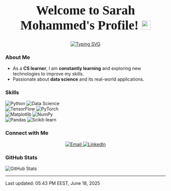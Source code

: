 <h1 align="center" style="font-size: 40px; font-family: 'Playfair Display', serif;">
  Welcome to Sarah Mohammed's Profile!  
  <img src="https://media.giphy.com/media/hvRJCLFzcasrR4ia7z/giphy.gif" width="28">
</h1>

<!-- Typing SVG by DenverCoder1 - https://github.com/DenverCoder1/readme-typing-svg -->
<p align="center">
  <a href="https://git.io/typing-svg"><img src="https://readme-typing-svg.demolab.com?font=Roboto+Slab&weight=700&size=25&color=2D34E4&center=true&vCenter=true&repeat=false&width=500&height=82&lines=A+Data+Scientist" alt="Typing SVG" /></a>
</p>

### About Me  
- As a **CS learner**, I am **constantly learning** and exploring new technologies to improve my skills.  
- Passionate about **data science** and its real-world applications.  

### Skills  
![Python](https://img.shields.io/badge/Python-3776AB.svg?style=flat-square&logo=python&logoColor=white)  ![Data Science](https://img.shields.io/badge/Data%20Science-FF6F61.svg?style=flat-square)  
![TensorFlow](https://img.shields.io/badge/TensorFlow-FF6F00.svg?style=flat-square&logo=tensorflow&logoColor=white)  ![PyTorch](https://img.shields.io/badge/PyTorch-EE4C2C.svg?style=flat-square&logo=pytorch&logoColor=white)  
![Matplotlib](https://img.shields.io/badge/Matplotlib-11557C.svg?style=flat-square&logo=matplotlib&logoColor=white)  ![NumPy](https://img.shields.io/badge/NumPy-013243.svg?style=flat-square&logo=numpy&logoColor=white)  
![Pandas](https://img.shields.io/badge/Pandas-150458.svg?style=flat-square&logo=pandas&logoColor=white)  ![Scikit-learn](https://img.shields.io/badge/Scikit-learn-F7931E.svg?style=flat-square&logo=scikit-learn&logoColor=white)  


### Connect with Me  
<p align="center">
  <a href="mailto:st473614@gmail.com">
    <img src="https://img.shields.io/badge/Email-red?style=for-the-badge&logo=gmail&logoColor=white" alt="Email" />
  </a>
  <a href="https://www.linkedin.com/in/sarah-mohammed-b8135a204/" target="_blank">
    <img src="https://img.shields.io/badge/LinkedIn-0A66C2?style=for-the-badge&logo=linkedin&logoColor=white" alt="LinkedIn" />
  </a>
</p>

### GitHub Stats  
![GitHub Stats](https://github-readme-stats.vercel.app/api?username=SarahBahary&show_icons=true&theme=radical)

---

Last updated: 05:43 PM EEST, June 18, 2025





